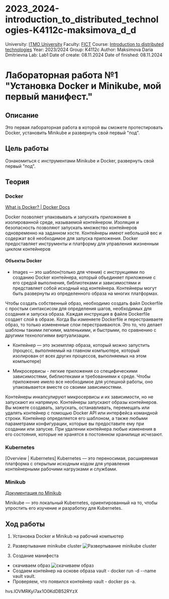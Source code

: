 # 2023_2024-introduction_to_distributed_technologies-K4112c-maksimova_d_d
University: [ITMO University](https://itmo.ru/ru/)
Faculty: [FICT](https://fict.itmo.ru)
Course: [Introduction to distributed technologies](https://github.com/itmo-ict-faculty/introduction-to-distributed-technologies)
Year: 2023/2024
Group: K4112c
Author: Maksimova Daria Dmitrievna
Lab: Lab1
Date of create: 08.11.2024
Date of finished: 08.11.2024

# Лабораторная работа №1 "Установка Docker и Minikube, мой первый манифест."
## Описание
Это первая лабораторная работа в которой вы сможете протестировать Docker, установить Minikube и развернуть свой первый "под".

## Цель работы
Ознакомиться с инструментами Minikube и Docker, развернуть свой первый "под".

## Теория
### Docker 
[What is Docker? | Docker Docs](https://docs.docker.com/get-started/docker-overview/)

Docker позволяет упаковывать и запускать приложение в изолированной среде, называемой контейнером.
Изоляция и безопасность позволяют запускать множество контейнеров одновременно на заданном хосте. 
Контейнеры имеют небольшой вес и содержат всё необходимое для запуска приложения. Docker предоставляет инструменты и платформу для управления жизненным циклом контейнеров

#### Объекты Docker
- Images — это шаблон(только для чтения) с инструкциями по созданию Docker контейнера, который объединяет приложение с его средой выполнения, библиотеками и зависимостями и представляет собой исходный код контейнера. 
Контейнеры могут быть развернуты из определенного образа на многих платформах.

Чтобы создать собственный образ, необходимо создать файл Dockerfile с простым синтаксисом для определения шагов, 
необходимых для создания и запуска образа. 
Каждая инструкция в файле Dockerfile создает слой в образе. 
Когда Вы изменяете Dockerfile и перестраиваете образ, то только измененные слои перестраиваются. 
Это то, что делает шаблоны такими легкими, маленькими, и быстрыми, по сравнению с другими технологиями виртуализации. 
- Контейнер — это экземпляр образа, который можно запустить (процесс, выполняемый на главном компьютере, который изолирован от всех других процессов, выполняемых на этом компьютере) 

- Микросервисы - легкие приложения со специфическими зависимостями, библиотеками и требованиями к среде. Чтобы приложение имело все необходимое для успешной работы, оно упаковывается вместе со своими зависимостями.

Контейнеры инкапсулируют микросервисы и их зависимости, но не запускают их напрямую. Контейнеры запускают образы контейнеров.
Вы можете создавать, запускать, останавливать, перемещать или удалять контейнер с помощью Docker API или интерфейса командной строки.
Контейнер определяется его шаблоном, а также любыми параметрами конфигурации, которые вы предоставите ему при создании или запуске. 
При удалении контейнера любые изменения в его состояния, которые не хранятся в постоянном хранилище исчезают.

### Kubernetes 
[Overview | Kubernetes]
Kubernetes — это переносимая, расширяемая платформа с открытым исходным кодом для управления контейнерными рабочими нагрузками и службами. 

### Minikub
[Документация по Minikub](https://minikube.sigs.k8s.io/docs/)

Minikube — это локальный Kubernetes, ориентированный на то, чтобы упростить его изучение и разработку для Kubernetes.

## Ход работы
1. Установка Docker и Minikub на рабочий компьютер

2. Развертывание minikube cluster
![Развертывание minikube cluster](https://github.com/user-attachments/assets/52dd0000-6b62-483c-a13a-5319d940a0ca)

3. Создание манифеста
- скачиваем образ
![скачиваем образ](https://github.com/user-attachments/assets/6f75f257-1f36-4022-9a3b-f29b0c4ae468)
- Создаем контейнер на основе образа vault - docker run -d --name vault vault.
- Проверяем, что появился контейнер vault - docker ps -a.




hvs.IOVMRKyI7ax1O0KdDB52RYzX

